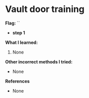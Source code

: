 # Vault door training

**Flag:** ``



- **step 1**



**What I learned:**

1. None

**Other incorrect methods I tried:**

- None

**References**

- None